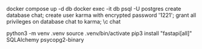 docker compose up -d db
docker exec -it db psql -U postgres
create database chat;
create user karma with encrypted password '1221';
grant all privileges on database chat to karma;
\c chat

python3 -m venv .venv
source .venv/bin/activate
pip3 install "fastapi[all]" SQLAlchemy psycopg2-binary